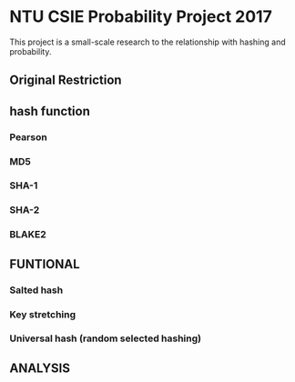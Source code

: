 # NTU CSIE Probability Project 2017
This project is a small-scale research to the relationship with hashing and probability.

## Original Restriction


## hash function
### Pearson

### MD5

### SHA-1

### SHA-2

### BLAKE2


## FUNTIONAL
### Salted hash

### Key stretching

### Universal hash (random selected hashing)

## ANALYSIS


